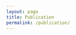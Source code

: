 ```yaml
---
layout: page
title: Publication
permalink: /publication/
---
```


<!-- {% bibliography %} -->

<script src="https://bibbase.org/show?bib=zihanchen.com%2Fassets%2Fbibliography%2Freferences.bib&jsonp=1"></script>

<!-- <script src="http://bibbase.org/show?bib=http://smarts.lcsr.jhu.edu/wp-content/uploads/2016/10/Kazanzides.txt&jsonp=1&theme=default"></script> -->

